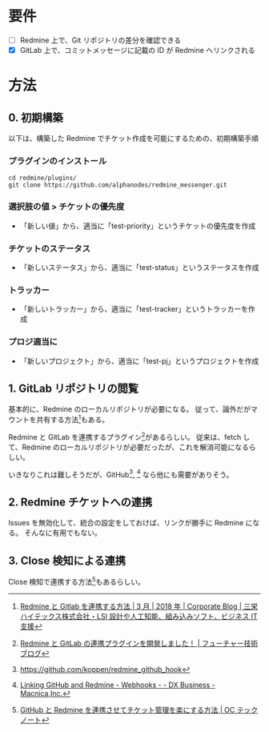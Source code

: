 # 要件

- [ ] Redmine 上で、Git リポジトリの差分を確認できる
- [x] GitLab 上で、コミットメッセージに記載の ID が Redmine へリンクされる

# 方法

## 0. 初期構築

以下は、構築した Redmine でチケット作成を可能にするための、初期構築手順

### プラグインのインストール

```
cd redmine/plugins/
git clone https://github.com/alphanodes/redmine_messenger.git
```

### 選択肢の値 > チケットの優先度

- 「新しい値」から、適当に「test-priority」というチケットの優先度を作成

### チケットのステータス

- 「新しいステータス」から、適当に「test-status」というステータスを作成

### トラッカー

- 「新しいトラッカー」から、適当に「test-tracker」というトラッカーを作成

### プロジ適当に

- 「新しいプロジェクト」から、適当に「test-pj」というプロジェクトを作成

## 1. GitLab リポジトリの閲覧

基本的に、Redmine のローカルリポジトリが必要になる。
従って、論外だがマウントを共有する方法[^redmine-gitlab-mount]もある。

[^redmine-gitlab-mount]: [Redmine と Gitlab を連携する方法 | 3 月 | 2018 年 | Corporate Blog | 三栄ハイテックス株式会社・LSI 設計や人工知能、組み込みソフト、ビジネス IT 支援](https://www.sanei-hy.co.jp/blog/2018/03/00133/)

Redmine と GitLab を連携するプラグイン[^redmine-gitlab-plugin]があるらしい。
従来は、fetch して、Redmine のローカルリポジトリが必要だったが、これを解消可能になるらしい。

[^redmine-gitlab-plugin]: [Redmine と GitLab の連携プラグインを開発しました！ | フューチャー技術ブログ](https://future-architect.github.io/articles/20210908a/)

いきなりこれは難しそうだが、GitHub[^redmine_github_hook], [^redmine-github-webhooks] なら他にも需要がありそう。

[^redmine_github_hook]: https://github.com/koppen/redmine_github_hook
[^redmine-github-webhooks]: [Linking GitHub and Redmine - Webhooks - - DX Business -Macnica,Inc.](https://www.macnica.co.jp/en/business/dx/manufacturers/github/blog_20190109.html)

## 2. Redmine チケットへの連携

Issues を無効化して、統合の設定をしておけば、リンクが勝手に Redmine になる。
そんなに有用でもない。

## 3. Close 検知による連携

Close 検知で連携する方法[^redmine_github_hook-note]もあるらしい。

[^redmine_github_hook-note]: [GitHub と Redmine を連携させてチケット管理を楽にする方法 | OC テックノート](https://oc-technote.com/github/github-redmine/)
